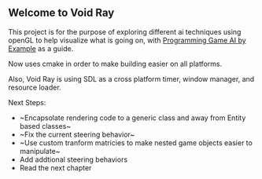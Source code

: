 Welcome to Void Ray
-------------------

This project is for the purpose of exploring different ai techniques using openGL to help visualize what is going on, with [Programming Game AI by Example](http://www.jblearning.com/catalog/9781556220784/) as a guide.

Now uses cmake in order to make building easier on all platforms.

Also, Void Ray is using SDL as a cross platform timer, window manager, and resource loader.

Next Steps:

* ~Encapsolate rendering code to a generic class and away from Entity based classes~
* ~Fix the current steering behavior~
* ~Use custom tranform matricies to make nested game objects easier to manipulate~
* Add addtional steering behaviors
* Read the next chapter
